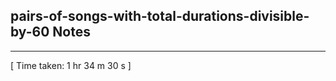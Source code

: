 <h2>pairs-of-songs-with-total-durations-divisible-by-60 Notes</h2><hr>[ Time taken: 1 hr 34 m 30 s ]